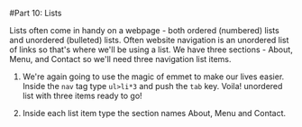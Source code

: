 #Part 10: Lists

Lists often come in handy on a webpage - both ordered (numbered) lists and unordered (bulleted) lists.  Often website navigation is an unordered list of links so that's where we'll be using a list. We have three sections - About, Menu, and Contact so we'll need three navigation list items.

 1. We're again going to use the magic of emmet to make our lives easier.  Inside the `nav` tag type `ul>li*3` and push the `tab` key.  Voila! unordered list with three items ready to go!
 
 2. Inside each list item type the section names About, Menu and Contact.
